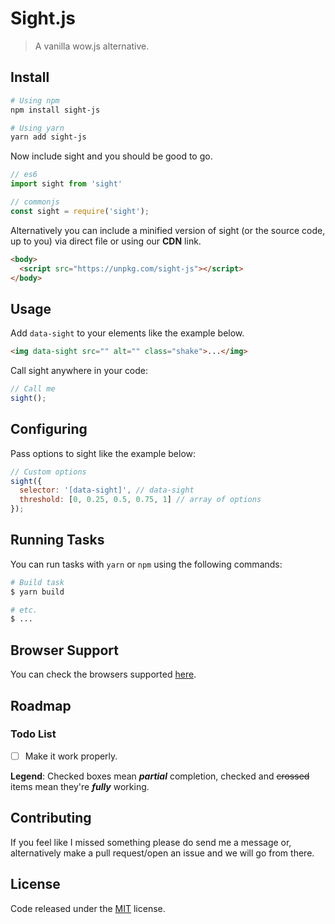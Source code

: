 # Sight.js

> A vanilla wow.js alternative.

## Install

``` bash
# Using npm
npm install sight-js

# Using yarn
yarn add sight-js
```

Now include sight and you should be good to go.

``` js
// es6
import sight from 'sight'

// commonjs
const sight = require('sight');
```

Alternatively you can include a minified version of sight (or the source code, up to you) via direct file or using our **CDN** link.

``` html
<body>
  <script src="https://unpkg.com/sight-js"></script>
</body>
```

## Usage

Add ```data-sight``` to your elements like the example below.

``` html
<img data-sight src="" alt="" class="shake">...</img>
```

Call sight anywhere in your code:

``` js
// Call me
sight();
```

## Configuring

Pass options to sight like the example below:

``` js
// Custom options
sight({
  selector: '[data-sight]', // data-sight
  threshold: [0, 0.25, 0.5, 0.75, 1] // array of options
});
```

## Running Tasks

You can run tasks with ```yarn``` or ```npm``` using the following commands:

``` bash
# Build task
$ yarn build

# etc.
$ ...
```

## Browser Support

You can check the browsers supported [here](http://caniuse.com/#feat=intersectionobserver).

## Roadmap

### Todo List

* [ ] Make it work properly.

**Legend**: Checked boxes mean *__partial__* completion, checked and ~~crossed~~ items mean they're *__fully__* working.

## Contributing

If you feel like I missed something please do send me a message or, alternatively make a pull request/open an issue and we will go from there.

## License

Code released under the [MIT](LICENSE) license.

